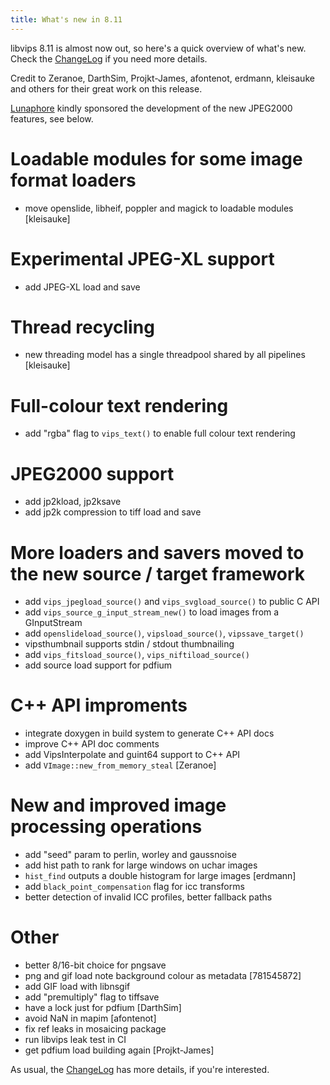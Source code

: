 ```yaml
---
title: What's new in 8.11
---
```


libvips 8.11 is almost now out, so here's a quick overview of what's new. Check
the [ChangeLog](https://github.com/libvips/libvips/blob/master/ChangeLog)
if you need more details.

Credit to Zeranoe, DarthSim, Projkt-James, afontenot, erdmann, kleisauke
and others for their great work on this release.

[Lunaphore](https://www.lunaphore.ch/) kindly sponsored the development of
the new JPEG2000 features, see below.

# Loadable modules for some image format loaders

- move openslide, libheif, poppler and magick to loadable modules [kleisauke]

# Experimental JPEG-XL support

- add JPEG-XL load and save

# Thread recycling

- new threading model has a single threadpool shared by all 
  pipelines [kleisauke]

# Full-colour text rendering

- add "rgba" flag to `vips_text()` to enable full colour text rendering

# JPEG2000 support

- add jp2kload, jp2ksave
- add jp2k compression to tiff load and save

# More loaders and savers moved to the new source / target framework

- add `vips_jpegload_source()` and `vips_svgload_source()` to public C API
- add `vips_source_g_input_stream_new()` to load images from a GInputStream
- add `openslideload_source()`, `vipsload_source()`, `vipssave_target()`
- vipsthumbnail supports stdin / stdout thumbnailing
- add `vips_fitsload_source()`, `vips_niftiload_source()`
- add source load support for pdfium

# C++ API improments

- integrate doxygen in build system to generate C++ API docs
- improve C++ API doc comments
- add VipsInterpolate and guint64 support to C++ API 
- add `VImage::new_from_memory_steal` [Zeranoe]

# New and improved image processing operations

- add "seed" param to perlin, worley and gaussnoise
- add hist path to rank for large windows on uchar images
- `hist_find` outputs a double histogram for large images [erdmann]
- add `black_point_compensation` flag for icc transforms
- better detection of invalid ICC profiles, better fallback paths

# Other

- better 8/16-bit choice for pngsave
- png and gif load note background colour as metadata [781545872]
- add GIF load with libnsgif
- add "premultiply" flag to tiffsave
- have a lock just for pdfium [DarthSim]
- avoid NaN in mapim [afontenot]
- fix ref leaks in mosaicing package
- run libvips leak test in CI 
- get pdfium load building again [Projkt-James]

As usual,
the [ChangeLog](https://github.com/libvips/libvips/blob/master/ChangeLog)
has more details, if you're interested.

